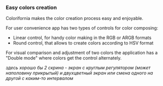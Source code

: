 ### Easy colors creation

Colorifornia makes the color creation process easy and enjoyable.

For user convenience app has two types of controls for color composing:

- Linear control, for handy color making in the RGB or ARGB formats
- Round control, that allows to create colors according to HSV format

For visual comparison and adjustment of two colors the application has a "Double mode" where colors get the control alternately.

*здесь хорошо бы 2 скрина - экран с круглым регулятором (может наполовину прикрытый) и двухцветный экран или смена одного на другой с каким-то интервалом*
